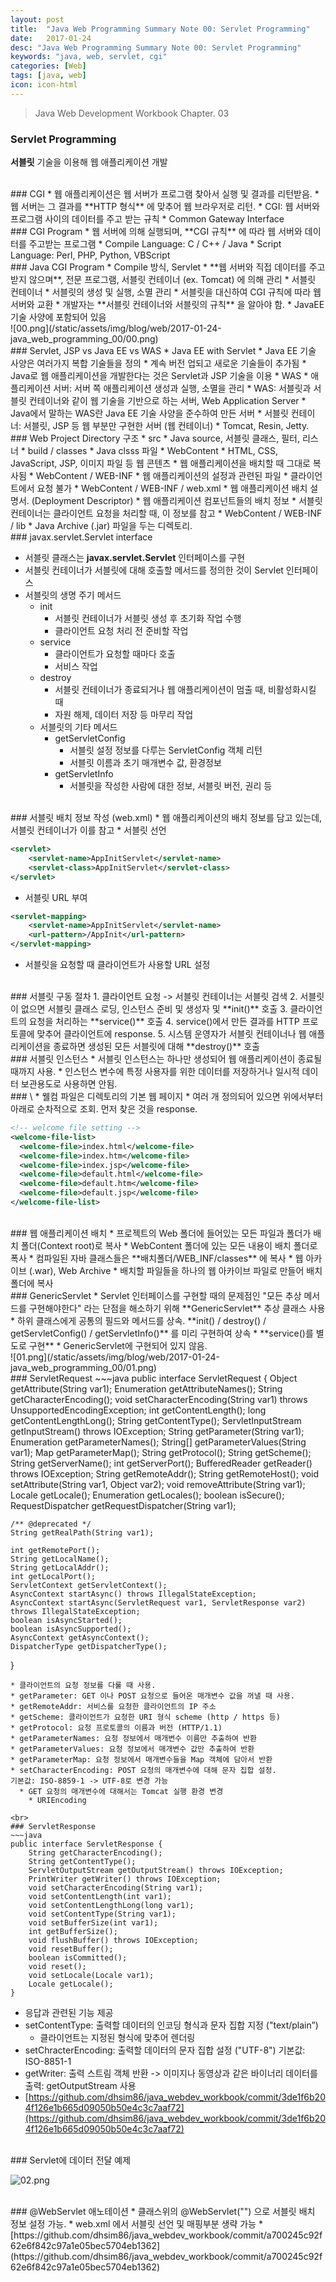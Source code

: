 ```yaml
---
layout: post
title:  "Java Web Programming Summary Note 00: Servlet Programming"
date:   2017-01-24
desc: "Java Web Programming Summary Note 00: Servlet Programming"
keywords: "java, web, servlet, cgi"
categories: [Web]
tags: [java, web]
icon: icon-html
---
```


> Java Web Development Workbook Chapter. 03

### Servlet Programming
**서블릿** 기술을 이용해 웹 애플리케이션 개발

<br>
### CGI
* 웹 애플리케이션은 웹 서버가 프로그램 찾아서 실행 및 결과를 리턴받음.
* 웹 서버는 그 결과를 **HTTP 형식** 에 맞추어 웹 브라우저로 리턴.
* CGI: 웹 서버와 프로그램 사이의 데이터를 주고 받는 규칙
  * Common Gateway Interface
<br>
### CGI Program
* 웹 서버에 의해 실행되며, **CGI 규칙** 에 따라 웹 서버와 데이터를 주고받는 프로그램
* Compile Language: C / C++ / Java
* Script Language: Perl, PHP, Python, VBScript

<br>
### Java CGI Program
* Compile 방식, Servlet
* **웹 서버와 직접 데이터를 주고 받지 않으며**, 전문 프로그램, 서블릿 컨테이너 (ex. Tomcat) 에 의해 관리
* 서블릿 컨테이너
  * 서블릿의 생성 및 실행, 소멸 관리
  * 서블릿을 대신하여 CGI 규칙에 따라 웹 서버와 교환
  * 개발자는 **서블릿 컨테이너와 서블릿의 규칙** 을 알아야 함.
      * JavaEE 기술 사양에 포함되어 있음
      <br>
       ![00.png](/static/assets/img/blog/web/2017-01-24-java_web_programming_00/00.png)

<br>       
### Servlet, JSP vs Java EE vs WAS
* Java EE with Servlet
  * Java EE 기술 사양은 여러가지 복합 기술들을 정의
  * 계속 버전 업되고 새로운 기술들이 추가됨
  * Java로 웹 애플리케이션을 개발한다는 것은 Servlet과 JSP 기술을 이용
* WAS
  * 애플리케이션 서버: 서버 쪽 애플리케이션 생성과 실행, 소멸을 관리
  * WAS: 서블릿과 서블릿 컨테이너와 같이 웹 기술을 기반으로 하는 서버, Web Application Server
    * Java에서 말하는 WAS란 Java EE 기술 사양을 준수하여 만든 서버
  * 서블릿 컨테이너: 서블릿, JSP 등 웹 부분만 구현한 서버 (웹 컨테이너)
    * Tomcat, Resin, Jetty.

<br>
### Web Project Directory 구조
* src
  * Java source, 서블릿 클래스, 필터, 리스너
* build / classes
  * Java clsss 파일
* WebContent
  * HTML, CSS, JavaScript, JSP, 이미지 파일 등 웹 콘텐츠
  * 웹 애플리케이션을 배치할 때 그대로 복사됨
* WebContent / WEB-INF
  * 웹 애플리케이션의 설정과 관련된 파일
  * 클라이언트에서 요청 불가
* WebContent / WEB-INF / web.xml
  * 웹 애플리케이션 배치 설명서. (Deployment Descriptor)
  * 웹 애플리케이션 컴포넌트들의 배치 정보
  * 서블릿 컨테이너는 클라이언트 요청을 처리할 때, 이 정보를 참고
* WebContent / WEB-INF / lib
  * Java Archive (.jar) 파일을 두는 디렉토리.

<br>
### javax.servlet.Servlet interface

* 서블릿 클래스는 **javax.servlet.Servlet** 인터페이스를 구현
* 서블릿 컨테이너가 서블릿에 대해 호출할 메서드를 정의한 것이 Servlet 인터페이스
* 서블릿의 생명 주기 메서드
  * init
    * 서블릿 컨테이너가 서블릿 생성 후 초기화 작업 수행
    * 클라이언트 요청 처리 전 준비할 작업
  * service
    * 클라이언트가 요청할 때마다 호출
    * 서비스 작업
  * destroy
    * 서블릿 컨테이너가 종료되거나 웹 애플리케이션이 멈출 때, 비활성화시킬 때
    * 자원 해제, 데이터 저장 등 마무리 작업
  * 서블릿의 기타 메서드
    * getServletConfig
      * 서블릿 설정 정보를 다루는 ServletConfig 객체 리턴
      * 서블릿 이름과 초기 매개변수 값, 환경정보
    * getServletInfo
      * 서블릿을 작성한 사람에 대한 정보, 서블릿 버전, 권리 등

<br>
### 서블릿 배치 정보 작성 (web.xml)
* 웹 애플리케이션의 배치 정보를 담고 있는데, 서블릿 컨테이너가 이를 참고
* 서블릿 선언

~~~xml
<servlet>
    <servlet-name>AppInitServlet</servlet-name>
    <servlet-class>AppInitServlet</servlet-class>
</servlet>
~~~
* 서블릿 URL 부여

~~~xml
<servlet-mapping>
    <servlet-name>AppInitServlet</servlet-name>
    <url-pattern>/AppInit</url-pattern>
</servlet-mapping>
~~~
  * 서블릿을 요청할 때 클라이언트가 사용할 URL 설정

<br>
### 서블릿 구동 절차
1. 클라이언트 요청 -> 서블릿 컨테이너는 서블릿 검색
2. 서블릿이 없으면 서블릿 클래스 로딩, 인스턴스 준비 및 생성자 및 **init()** 호출
3. 클라이언트의 요청을 처리하는 **service()** 호출
4. service()에서 만든 결과를 HTTP 프로토콜에 맞추어 클라이언트에 response.
5. 시스템 운영자가 서블릿 컨테이너나 웹 애플리케이션을 종료하면 생성된 모든 서블릿에 대해 **destroy()** 호출

<br>
### 서블릿 인스턴스
* 서블릿 인스턴스는 하나만 생성되어 웹 애플리케이션이 종료될 때까지 사용.
* 인스턴스 변수에 특정 사용자를 위한 데이터를 저장하거나 일시적 데이터 보관용도로 사용하면 안됨.

<br>
### \<welcome-file\>
* 웰컴 파일은 디렉토리의 기본 웹 페이지
* 여러 개 정의되어 있으면 위에서부터 아래로 순차적으로 조회. 먼저 찾은 것을 response.

~~~xml
<!-- welcome file setting -->
<welcome-file-list>
  <welcome-file>index.html</welcome-file>
  <welcome-file>index.htm</welcome-file>
  <welcome-file>index.jsp</welcome-file>
  <welcome-file>default.html</welcome-file>
  <welcome-file>default.htm</welcome-file>
  <welcome-file>default.jsp</welcome-file>
</welcome-file-list>
~~~

<br>
### 웹 애플리케이션 배치
* 프로젝트의 Web 폴더에 들어있는 모든 파일과 폴더가 배치 폴더(Context root)로 복사
  * WebContent 폴더에 있는 모든 내용이 배치 폴더로 폭사
  * 컴파일된 자바 클래스들은 **배치폴더/WEB_INF/classes** 에 복사
* 웹 아카이브 (.war), Web Archive
  * 배치할 파일들을 하나의 웹 아카이브 파일로 만들어 배치 폴더에 복사

<br>
### GenericServlet
* Servlet 인터페이스를 구현할 때의 문제점인 "모든 추상 메서드를 구현해야한다" 라는 단점을 해소하기 위해 **GenericServlet** 추상 클래스 사용
* 하위 클래스에게 공통의 필드와 메서드를 상속.
**init() / destroy() / getServletConfig() / getServletInfo()** 를 미리 구현하여 상속
* **service()를 별도로 구현**
  * GenericServlet에 구현되어 있지 않음.
  <br>
  ![01.png](/static/assets/img/blog/web/2017-01-24-java_web_programming_00/01.png)

<br>
### ServletRequest
~~~java
public interface ServletRequest {
    Object getAttribute(String var1);
    Enumeration<String> getAttributeNames();
    String getCharacterEncoding();
    void setCharacterEncoding(String var1) throws UnsupportedEncodingException;
    int getContentLength();
    long getContentLengthLong();
    String getContentType();
    ServletInputStream getInputStream() throws IOException;
    String getParameter(String var1);
    Enumeration<String> getParameterNames();
    String[] getParameterValues(String var1);
    Map<String, String[]> getParameterMap();
    String getProtocol();
    String getScheme();
    String getServerName();
    int getServerPort();
    BufferedReader getReader() throws IOException;
    String getRemoteAddr();
    String getRemoteHost();
    void setAttribute(String var1, Object var2);
    void removeAttribute(String var1);
    Locale getLocale();
    Enumeration<Locale> getLocales();
    boolean isSecure();
    RequestDispatcher getRequestDispatcher(String var1);

    /** @deprecated */
    String getRealPath(String var1);

    int getRemotePort();
    String getLocalName();
    String getLocalAddr();
    int getLocalPort();
    ServletContext getServletContext();
    AsyncContext startAsync() throws IllegalStateException;
    AsyncContext startAsync(ServletRequest var1, ServletResponse var2) throws IllegalStateException;
    boolean isAsyncStarted();
    boolean isAsyncSupported();
    AsyncContext getAsyncContext();
    DispatcherType getDispatcherType();
}
~~~
* 클라이언트의 요청 정보를 다룰 때 사용.
* getParameter: GET 이나 POST 요청으로 들어온 매개변수 값을 꺼낼 때 사용.
* getRemoteAddr: 서비스를 요청한 클라이언트의 IP 주소
* getScheme: 클라이언트가 요청한 URI 형식 scheme (http / https 등)
* getProtocol: 요청 프로토콜의 이름과 버전 (HTTP/1.1)
* getParameterNames: 요청 정보에서 매개변수 이름만 추출하여 반환
* getParameterValues: 요청 정보에서 매개변수 값만 추출하여 반환
* getParameterMap: 요청 정보에서 매개변수들을 Map 객체에 담아서 반환
* setCharacterEncoding: POST 요청의 매개변수에 대해 문자 집합 설정.
기본값: ISO-8859-1 -> UTF-8로 변경 가능
  * GET 요청의 매개변수에 대해서는 Tomcat 실행 환경 변경
    * URIEncoding

<br>
### ServletResponse
~~~java
public interface ServletResponse {
    String getCharacterEncoding();
    String getContentType();
    ServletOutputStream getOutputStream() throws IOException;
    PrintWriter getWriter() throws IOException;
    void setCharacterEncoding(String var1);
    void setContentLength(int var1);
    void setContentLengthLong(long var1);
    void setContentType(String var1);
    void setBufferSize(int var1);
    int getBufferSize();
    void flushBuffer() throws IOException;
    void resetBuffer();
    boolean isCommitted();
    void reset();
    void setLocale(Locale var1);
    Locale getLocale();
}

~~~
* 응답과 관련된 기능 제공
* setContentType: 출력할 데이터의 인코딩 형식과 문자 집합 지정 ("text/plain”)
  * 클라이언트는 지정된 형식에 맞추어 렌더링
* setChracterEncoding: 출력할 데이터의 문자 집합 설정 ("UTF-8")
기본값: ISO-8851-1
* getWriter: 출력 스트림 객체 반환
-> 이미지나 동영상과 같은 바이너리 데이터를 출력: getOutputStream 사용
* [https://github.com/dhsim86/java_webdev_workbook/commit/3de1f6b204f126e1b665d09050b50e4c3c7aaf72](https://github.com/dhsim86/java_webdev_workbook/commit/3de1f6b204f126e1b665d09050b50e4c3c7aaf72)

<br>
### Servlet에 데이터 전달 예제

![02.png](/static/assets/img/blog/web/2017-01-24-java_web_programming_00/02.png)

<br>
### @WebServlet 애노테이션
* 클래스위의 @WebServlet("") 으로 서블릿 배치 정보 설정 가능.
  * web.xml 에서 서블릿 선언 및 매핑부분 생략 가능
* [https://github.com/dhsim86/java_webdev_workbook/commit/a700245c92f62e6f842c97a1e05bec5704eb1362](https://github.com/dhsim86/java_webdev_workbook/commit/a700245c92f62e6f842c97a1e05bec5704eb1362)
